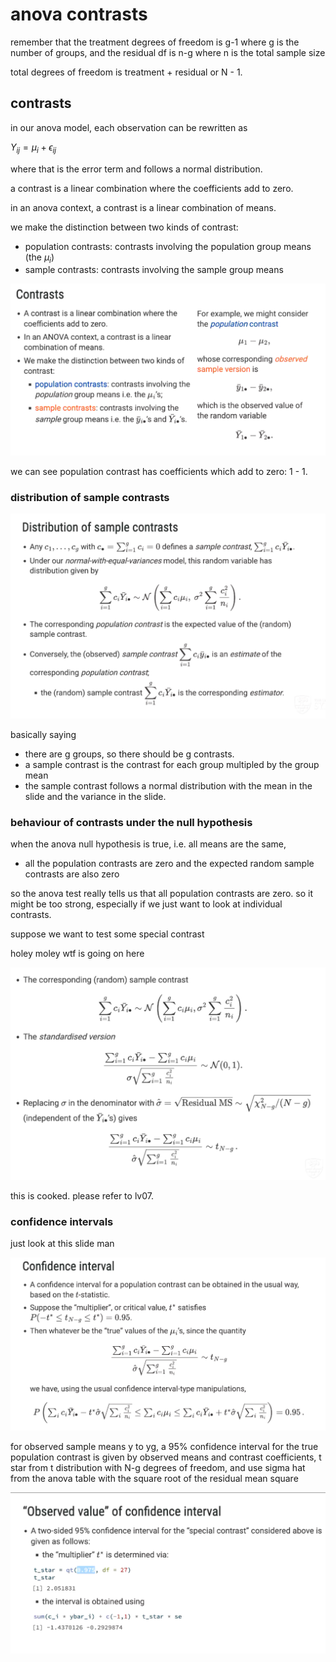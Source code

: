 # anova contrasts

remember that the treatment degrees of freedom is g-1 where g is the number of groups, and the residual df is n-g where n is the total sample size

total degrees of freedom is treatment + residual or N - 1.

## contrasts

in our anova model, each observation can be rewritten as

$Y_{ij} = \mu_i + \epsilon_{ij}$

where that is the error term and follows a normal distribution.

a contrast is a linear combination where the coefficients add to zero.

in an anova context, a contrast is a linear combination of means.

we make the distinction between two kinds of contrast:

- population contrasts: contrasts involving the population group means (the $\mu_i$)
- sample contrasts: contrasts involving the sample group means

<p align="center">
    <img src="https://github.com/infernocadet/data2002/blob/main/graphics/cort.png" width="auto" height="auto">
</p>

we can see population contrast has coefficients which add to zero: 1 - 1.

### distribution of sample contrasts

<p align="center">
    <img src="https://github.com/infernocadet/data2002/blob/main/graphics/sl.png" width="auto" height="auto">
</p>

basically saying

- there are g groups, so there should be g contrasts.
- a sample contrast is the contrast for each group multipled by the group mean
- the sample contrast follows a normal distribution with the mean in the slide and the variance in the slide.

### behaviour of contrasts under the null hypothesis

when the anova null hypothesis is true, i.e. all means are the same,

- all the population contrasts are zero and the expected random sample contrasts are also zero

so the anova test really tells us that all population contrasts are zero. so it might be too strong, especially if we just want to look at individual contrasts.

suppose we want to test some special contrast

holey moley wtf is going on here

<p align="center">
    <img src="https://github.com/infernocadet/data2002/blob/main/graphics/uh.png" width="auto" height="auto">
</p>

this is cooked. please refer to lv07.

### confidence intervals

just look at this slide man

<p align="center">
    <img src="https://github.com/infernocadet/data2002/blob/main/graphics/zz.png" width="auto" height="auto">
</p>

for observed sample means y to yg, a 95% confidence interval for the true population contrast is given by observed means and contrast coefficients, t star from t distribution with N-g degrees of freedom, and use sigma hat from the anova table with the square root of the residual mean square

<p align="center">
    <img src="https://github.com/infernocadet/data2002/blob/main/graphics/va.png" width="auto" height="auto">
</p>
